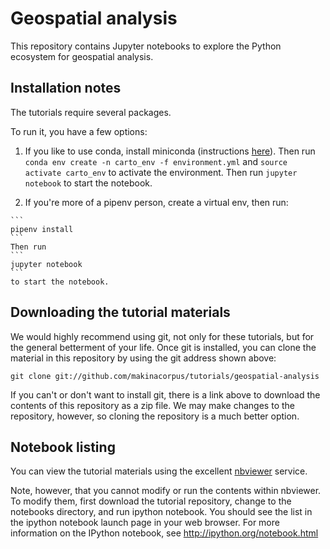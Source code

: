 # Geospatial analysis

This repository contains Jupyter notebooks to explore the Python ecosystem for geospatial analysis.

## Installation notes

The tutorials require several packages. 

To run it, you have a few options:

   1. If you like to use conda, install miniconda (instructions [here](https://conda.io/miniconda.html)). 
   Then run
    ```
    conda env create -n carto_env -f environment.yml
    ```
    and 
    ```
    source activate carto_env
    ``` 
    to activate the environment. 
    Then run 
    ```
    jupyter notebook
    ``` 
    to start the notebook.

   2. If you're more of a pipenv person, create a virtual env, then run:
   
    ```
    pipenv install 
    ```
    Then run 
    ```
    jupyter notebook
    ``` 
    to start the notebook.

## Downloading the tutorial materials

We would highly recommend using git, not only for these tutorials, but for the general betterment of your life. Once git is installed, you can clone the material in this repository by using the git address shown above:
```
git clone git://github.com/makinacorpus/tutorials/geospatial-analysis
```
If you can't or don't want to install git, there is a link above to download the contents of this repository as a zip file. We may make changes to the repository, however, so cloning the repository is a much better option.

## Notebook listing

You can view the tutorial materials using the excellent [nbviewer](https://nbviewer.jupyter.org/github/makinacorpus/tutorials/blob/master/geospatial-analysis/notebooks/Index.ipynb) service.

Note, however, that you cannot modify or run the contents within nbviewer. To modify them, first download the tutorial repository, change to the notebooks directory, and run ipython notebook. You should see the list in the ipython notebook launch page in your web browser. For more information on the IPython notebook, see http://ipython.org/notebook.html

